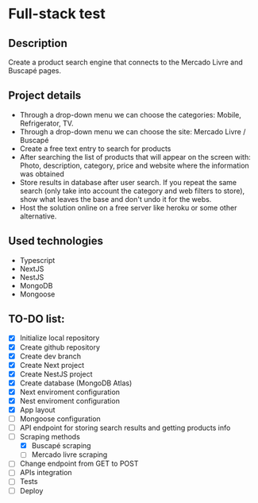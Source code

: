# Full-stack test

## Description

Create a product search engine that connects to the Mercado Livre and Buscapé pages.

## Project details

- Through a drop-down menu we can choose the categories: Mobile, Refrigerator, TV.
- Through a drop-down menu we can choose the site: Mercado Livre / Buscapé
- Create a free text entry to search for products
- After searching the list of products that will appear on the screen with: Photo, description, category, price and website where the information was obtained
- Store results in database after user search. If you repeat the same search (only take into account the category and web filters to store), show what leaves the base and don't undo it for the webs.
- Host the solution online on a free server like heroku or some other alternative. 

## Used technologies

- Typescript
- NextJS
- NestJS
- MongoDB
- Mongoose

## TO-DO list:

- [x] Initialize local repository
- [x] Create github repository
- [x] Create dev branch
- [x] Create Next project
- [x] Create NestJS project
- [x] Create database (MongoDB Atlas)
- [x] Next enviroment configuration
- [x] Nest enviroment configuration
- [x] App layout
- [ ] Mongoose configuration
- [ ] API endpoint for storing search results and getting products info
- [ ] Scraping methods
  - [x] Buscapé scraping
  - [ ] Mercado livre scraping
- [ ] Change endpoint from GET to POST
- [ ] APIs integration
- [ ] Tests
- [ ] Deploy